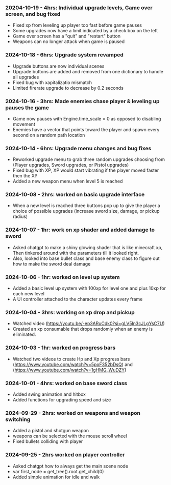 ### 20204-10-19 - 4hrs: Individual upgrade levels, Game over screen, and bug fixed
* Fixed xp from leveling up player too fast before game pauses
* Some upgrades now have a limit indicated by a check box on the left
* Game over screen has a "quit" and "restart" button
* Weapons can no longer attack when game is paused

### 2024-10-18 - 6hrs: Upgrade system revamped
* Upgrade buttons are now individual scenes
* Upgrade buttons are added and removed from one dictionary to handle all upgrades
* Fixed bug with xapitalizatio mismatch
* Limited firerate upgrade to decrease by 0.2 seconds

### 2024-10-16 - 3hrs: Made enemies chase player & leveling up pauses the game
* Game now pauses with Engine.time_scale = 0 as opposed to disabling movement
* Enemies have a vector that points toward the player and spawn every second on a random path location

### 2024-10-14 - 6hrs: Upgrade menu changes and bug fixes
* Reworked upgrade menu to grab three random upgrades choosing from (Player upgrades, Sword upgrades, or Pistol upgrades)
* Fixed bug with XP, XP would start vibrating if the player moved faster then the XP
* Added a new weapon menu when level 5 is reached

### 2024-10-08 - 2hrs: worked on basic upgrade interface 
* When a new level is reached three buttons pop up to give the player a choice of possible upgrades (increase sword size, damage, or pickup radius) 

### 2024-10-07 - 1hr: work on xp shader and added damage to sword 
* Asked chatgpt to make a shiny glowing shader that is like minecraft xp, Then tinkered around with the parameters till it looked right. 
* Also, looked into base bullet class and base enemy class to figure out how to make the sword deal damage 

### 2024-10-06 - 1hr: worked on level up system
* Added a basic level up system with 100xp for level one and plus 10xp for each new level
* A UI controller attached to the character updates every frame
  
### 2024-10-04 - 3hrs: working on xp drop and pickup 
* Watched video (https://youtu.be/-ep3ARuCdk0?si=gLV5ln3cJLgYsC7U)
* Created an xp consumable that drops randomly when an enemy is eliminated. 

### 2024-10-03 - 1hr: worked on progress bars 
* Watched two videos to create Hp and Xp progress bars (https://www.youtube.com/watch?v=5poF352bDsQ) and (https://www.youtube.com/watch?v=1gHMG_WuDZY)
  
### 2024-10-01 - 4hrs: worked on base sword class
* Added swing animation and hitbox
* Added functions for upgrading speed and size

### 2024-09-29 - 2hrs: worked on weapons and weapon switching
* Added a pistol and shotgun weapon
* weapons can be selected with the mouse scroll wheel
* Fixed bullets colliding with player 

### 2024-09-25 - 2hrs worked on player controller
* Asked chatgpt how to always get the main scene node
* var first_node = get_tree().root.get_child(0)
* Added simple animation for idle and walk


